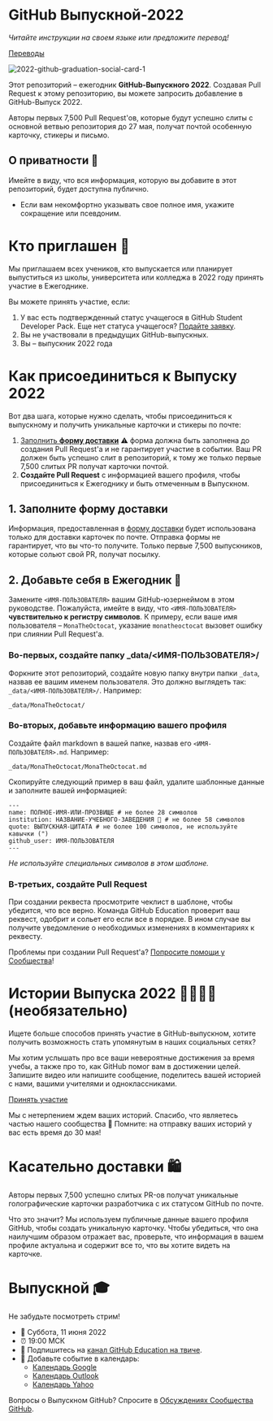 # GitHub Выпускной-2022

*Читайте инструкции на своем языке или предложите перевод!*

[Переводы](translations/README.md)

![2022-github-graduation-social-card-1](/assets/GHG_Blog_1.jpg)



Этот репозиторий – ежегодник **GitHub-Выпускного 2022**. Создавая Pull Request к этому репозиторию, вы можете запросить добавление в GitHub-Выпуск 2022.

Авторы первых 7,500 Pull Request'ов, которые будут успешно слиты с основной ветвью репозитория до 27 мая, получат почтой особенную карточку, стикеры и письмо.


## О приватности 👀
Имейте в виду, что вся информация, которую вы добавите в этот репозиторий, будет доступна публично.

- Если вам некомфортно указывать свое полное имя, укажите сокращение или псевдоним.

# Кто приглашен 📝
Мы приглашаем всех учеников, кто выпускается или планирует выпуститься из школы, университета или колледжа в 2022 году принять участие в Ежегоднике.

Вы можете принять участие, если:
1. У вас есть подтвержденный статус учащегося в GitHub Student Developer Pack. Еще нет статуса учащегося? [Подайте заявку](https://education.github.com/discount_requests/student_application?utm_source=2022-06-11-GitHubGraduation).
2. Вы не участвовали в предыдущих GitHub-выпускных.
4. Вы – выпускник 2022 года

# Как присоединиться к Выпуску 2022

Вот два шага, которые нужно сделать, чтобы присоединиться к выпускному и получить уникальные карточки и стикеры по почте:
1. [Заполнить **форму доставки**](https://airtable.com/shrVMo8ItH4wjsO9f)
 ⚠️ форма должна быть заполнена до создания Pull Request'а и не гарантирует участие в событии. Ваш PR должен быть успешно слит в репозиторий, к тому же только первые 7,500 слитых PR получат карточки почтой.
2. **Создайте Pull Request** с информацией вашего профиля, чтобы присоединиться к Ежегоднику и быть отмеченным в Выпускном.

## 1. Заполните форму доставки
Информация, предоставленная в [форму доставки](https://airtable.com/shrVMo8ItH4wjsO9f) будет использована только для доставки карточек по почте. Отправка формы не гарантирует, что вы что-то получите. Только первые 7,500 выпускников, которые сольют свой PR, получат посылку.

## 2. Добавьте себя в Ежегодник 🏫

Замените `<ИМЯ-ПОЛЬЗОВАТЕЛЯ>` вашим GitHub-юзернеймом в этом руководстве. Пожалуйста, имейте в виду, что `<ИМЯ-ПОЛЬЗОВАТЕЛЯ>` **чувствительно к регистру символов**. К примеру, если ваше имя пользователя – `MonaTheOctocat`, указание `monatheoctocat` вызовет ошибку при слиянии Pull Request'а.

### Во-первых, создайте папку _data/<ИМЯ-ПОЛЬЗОВАТЕЛЯ>/ 
Форкните этот репозиторий, создайте новую папку внутри папки `_data`, назвав ее вашим именем пользователя. Это должно выглядеть так: `_data/<ИМЯ-ПОЛЬЗОВАТЕЛЯ>/`. Например:

```
_data/MonaTheOctocat/
```
### Во-вторых, добавьте информацию вашего профиля
Создайте файл markdown в вашей папке, назвав его `<ИМЯ-ПОЛЬЗОВАТЕЛЯ>.md`. Например:

```
_data/MonaTheOctocat/MonaTheOctocat.md
```
Скопируйте следующий пример в ваш файл, удалите шаблонные данные и заполните вашей информацией:
```
---
name: ПОЛНОЕ-ИМЯ-ИЛИ-ПРОЗВИЩЕ # не более 28 символов
institution: НАЗВАНИЕ-УЧЕБНОГО-ЗАВЕДЕНИЯ 🚩 # не более 58 символов
quote: ВЫПУСКНАЯ-ЦИТАТА # не более 100 символов, не используйте кавычки (")
github_user: ИМЯ-ПОЛЬЗОВАТЕЛЯ
---
```

_Не используйте специальных символов в этом шаблоне._

### В-третьих, создайте Pull Request

При создании реквеста просмотрите чеклист в шаблоне, чтобы убедится, что все верно. Команда GitHub Education проверит ваш реквест, одобрит и сольет его если все в порядке. В ином случае вы получите уведомление о необходимых изменениях в комментариях к реквесту.

Проблемы при создании Pull Request'a? [Попросите помощи у Сообщества](https://github.com/orgs/github-community/discussions/categories/github-education)!

# Истории Выпуска 2022 👩‍🏫👨‍🏫 (необязательно)
Ищете больше способов принять участие в GitHub-выпускном, хотите получить возможность стать упомянутым в наших социальных сетях?

Мы хотим услышать про все ваши невероятные достижения за время учебы, а также про то, как GitHub помог вам в достижении целей. Запишите видео или напишите сообщение, поделитесь вашей историей с нами, вашими учителями и одноклассниками.

[Принять участие](https://drive.google.com/file/d/1AcgUKLXx6WIC5s4eanzOfj8EsiYHARrt/view?usp=sharing)

Мы с нетерпением ждем ваших историй. Спасибо, что являетесь частью нашего сообщества 💖 
Помните: на отправку ваших историй у вас есть время до 30 мая!
 


# Касательно доставки 🛍
Авторы первых 7,500 успешно слитых PR-ов получат уникальные голографические карточки разработчика с их статусом GitHub по почте.

Что это значит? Мы используем публичные данные вашего профиля GitHub, чтобы создать уникальную карточку. Чтобы убедиться, что она наилучшим образом отражает вас, проверьте, что информация в вашем профиле актуальна и содержит все то, что вы хотите видеть на карточке.

# Выпускной 🎓
Не забудьте посмотреть стрим!

- 📆 Суббота, 11 июня 2022
- ⏰ 19:00 МСК
- 📍 Подпишитесь на  [канал GitHub Education на твиче](https://twitch.tv/githubeducation).
- 📎 Добавьте событие в календарь:
  - [Календарь Google](https://calendar.google.com/calendar/render?action=TEMPLATE&dates=20220611T160000Z%2F20220611T180000Z&details=&location=https%3A%2F%2Fwww.twitch.tv%2Fgithubeducation&text=%F0%9F%8E%89%F0%9F%8E%8A%20GitHub%20Graduation%202022%20%F0%9F%8E%89%F0%9F%8E%8A)
  - [Календарь Outlook](https://outlook.live.com/calendar/0/deeplink/compose?allday=false&body=&enddt=2022-06-11T18%3A00%3A00%2B00%3A00&location=https%3A%2F%2Fwww.twitch.tv%2Fgithubeducation&path=%2Fcalendar%2Faction%2Fcompose&rru=addevent&startdt=2022-06-11T16%3A00%3A00%2B00%3A00&subject=%F0%9F%8E%89%F0%9F%8E%8A%20GitHub%20Graduation%202022%20%F0%9F%8E%89%F0%9F%8E%8A)
  - [Календарь Yahoo](https://calendar.yahoo.com/?desc=&dur=&et=20220611T180000Z&in_loc=https%3A%2F%2Fwww.twitch.tv%2Fgithubeducation&st=20220611T160000Z&title=%F0%9F%8E%89%F0%9F%8E%8A%20GitHub%20Graduation%202022%20%F0%9F%8E%89%F0%9F%8E%8A&v=60)


Вопросы о Выпускном GitHub? Спросите в [Обсуждениях Сообщества GitHub](https://github.com/orgs/github-community/discussions/categories/github-education).
